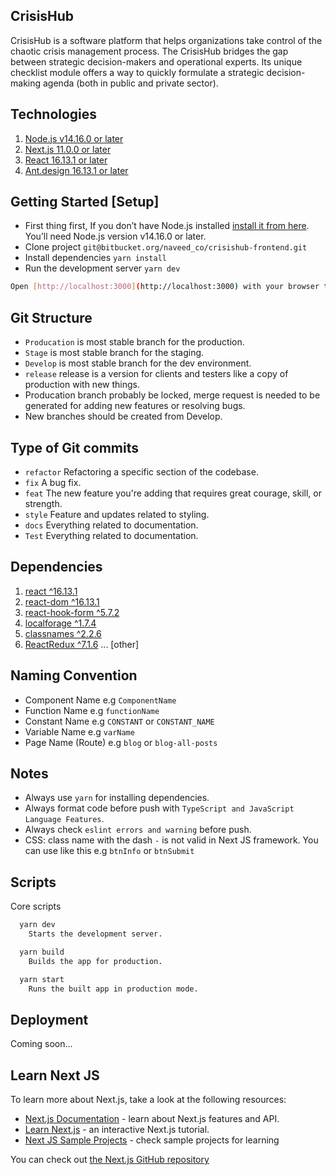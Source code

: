 ## CrisisHub

CrisisHub is a software platform that helps organizations take control of the chaotic crisis management process.
The CrisisHub bridges the gap between strategic decision-makers and operational experts.
Its unique checklist module offers a way to quickly formulate a strategic decision-making agenda (both in public and private sector).

## Technologies

1. [Node.js v14.16.0 or later](https://nodejs.org/en/)
2. [Next.js 11.0.0 or later](https://nextjs.org/)
3. [React 16.13.1 or later](https://reactjs.org/)
4. [Ant.design 16.13.1 or later](https://ant.design/)

## Getting Started [Setup]

- First thing first, If you don’t have Node.js installed [install it from here](https://nodejs.org/en/). You’ll need Node.js version v14.16.0 or later.
- Clone project `git@bitbucket.org/naveed_co/crisishub-frontend.git`
- Install dependencies `yarn install`
- Run the development server `yarn dev`

```bash
Open [http://localhost:3000](http://localhost:3000) with your browser to see the result.
```

## Git Structure

- `Producation` is most stable branch for the production.
- `Stage` is most stable branch for the staging.
- `Develop` is most stable branch for the dev environment.
- `release` release is a version for clients and testers like a copy of production with new things.
- Producation branch probably be locked, merge request is needed to be generated for adding new features or resolving bugs.
- New branches should be created from Develop.

## Type of Git commits

- `refactor` Refactoring a specific section of the codebase.
- `fix` A bug fix.
- `feat` The new feature you're adding that requires great courage, skill, or strength.
- `style` Feature and updates related to styling.
- `docs` Everything related to documentation.
- `Test` Everything related to documentation.

## Dependencies

1. [react ^16.13.1](https://reactjs.org/)
2. [react-dom ^16.13.1](https://reactjs.org/docs/react-dom.html)
3. [react-hook-form ^5.7.2](https://react-hook-form.com/get-started)
4. [localforage ^1.7.4](https://localforage.github.io/localForage/#localforage)
5. [classnames ^2.2.6](https://www.npmjs.com/package/classnames)
6. [ReactRedux ^7.1.6](https://react-redux.js.org/)
   ... [other]

## Naming Convention

- Component Name e.g `ComponentName`
- Function Name e.g `functionName`
- Constant Name e.g `CONSTANT` or `CONSTANT_NAME`
- Variable Name e.g `varName`
- Page Name (Route) e.g `blog` or `blog-all-posts`

## Notes

- Always use `yarn` for installing dependencies.
- Always format code before push with `TypeScript and JavaScript Language Features`.
- Always check `eslint errors and warning` before push.
- CSS: class name with the dash `-` is not valid in Next JS framework. You can use like this e.g `btnInfo` or `btnSubmit`

## Scripts

Core scripts

```bash
  yarn dev
    Starts the development server.

  yarn build
    Builds the app for production.

  yarn start
    Runs the built app in production mode.
```

## Deployment

Coming soon...

## Learn Next JS

To learn more about Next.js, take a look at the following resources:

- [Next.js Documentation](https://nextjs.org/docs) - learn about Next.js features and API.
- [Learn Next.js](https://nextjs.org/learn) - an interactive Next.js tutorial.
- [Next JS Sample Projects](https://github.com/vercel/next.js/tree/canary/examples) - check sample projects for learning

You can check out [the Next.js GitHub repository](https://github.com/vercel/next.js/)
